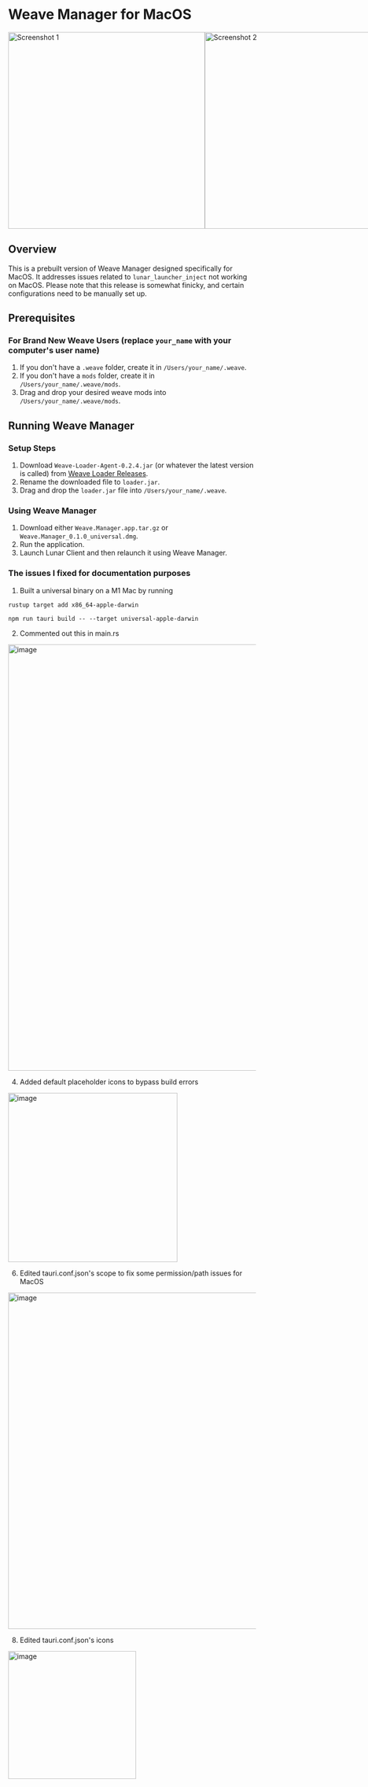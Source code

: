 # Weave Manager for MacOS

<div style="display: flex; justify-content: space-between;">
  <img width="400" alt="Screenshot 1" src="https://github.com/ballmc/weavemanagermacos/assets/140663688/0b2b1675-ed4a-4226-a762-fbc434a945c9">
  <img width="400" alt="Screenshot 2" src="https://github.com/ballmc/weavemanagermacos/assets/140663688/5deeb32a-2f1d-46e3-a14b-131cf7e5f46d">
</div>

## Overview

This is a prebuilt version of Weave Manager designed specifically for MacOS. It addresses issues related to `lunar_launcher_inject` not working on MacOS. Please note that this release is somewhat finicky, and certain configurations need to be manually set up.

## Prerequisites

### For Brand New Weave Users (replace `your_name` with your computer's user name)

1. If you don't have a `.weave` folder, create it in `/Users/your_name/.weave`.
2. If you don't have a `mods` folder, create it in `/Users/your_name/.weave/mods`.
3. Drag and drop your desired weave mods into `/Users/your_name/.weave/mods`.

## Running Weave Manager

### Setup Steps

1. Download `Weave-Loader-Agent-0.2.4.jar` (or whatever the latest version is called) from [Weave Loader Releases](https://github.com/Weave-MC/Weave-Loader/releases).
2. Rename the downloaded file to `loader.jar`.
3. Drag and drop the `loader.jar` file into `/Users/your_name/.weave`.

### Using Weave Manager

1. Download either `Weave.Manager.app.tar.gz` or `Weave.Manager_0.1.0_universal.dmg`.
2. Run the application.
3. Launch Lunar Client and then relaunch it using Weave Manager.

### The issues I fixed for documentation purposes

1. Built a universal binary on a M1 Mac by running

`rustup target add x86_64-apple-darwin`

`npm run tauri build -- --target universal-apple-darwin`

2. Commented out this in main.rs

<img width="867" alt="image" src="https://github.com/ballmc/weavemanagermacos/assets/140663688/410eca3c-ee65-4b0a-870a-37f82eac851f">

4. Added default placeholder icons to bypass build errors
   
<img width="344" alt="image" src="https://github.com/ballmc/weavemanagermacos/assets/140663688/d41f0f0f-21ab-4623-a7e4-87ebeda6d712">

6. Edited tauri.conf.json's scope to fix some permission/path issues for MacOS
   
<img width="684" alt="image" src="https://github.com/ballmc/weavemanagermacos/assets/140663688/7a5839ea-6141-47c7-ad45-cb84047ab895">

8. Edited tauri.conf.json's icons
   
<img width="260" alt="image" src="https://github.com/ballmc/weavemanagermacos/assets/140663688/35400911-6540-4b3e-a6ff-a4c278b43a49">
